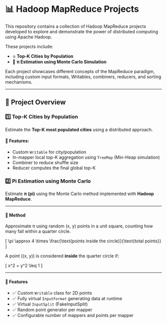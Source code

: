 # 📊 Hadoop MapReduce Projects

This repository contains a collection of Hadoop MapReduce projects developed to explore and demonstrate the power of distributed computing using Apache Hadoop.

These projects include:
- 🔝 **Top-K Cities by Population**
- 🎲 **π Estimation using Monte Carlo Simulation**

Each project showcases different concepts of the MapReduce paradigm, including custom input formats, Writables, combiners, reducers, and sorting mechanisms.

---

## 📁 Project Overview

### 1️⃣ Top-K Cities by Population

Estimate the **Top-K most populated cities** using a distributed approach.

#### 🔧 Features:
- Custom `Writable` for city/population
- In-mapper local top-K aggregation using `TreeMap` (Min-Heap simulation)
- Combiner to reduce shuffle size
- Reducer computes the final global top-K


### 2️⃣ Pi Estimation using Monte Carlo

Estimate **π (pi)** using the Monte Carlo method implemented with **Hadoop MapReduce**.

---

#### 🧠 Method

Approximate π using random (x, y) points in a unit square, counting how many fall within a quarter circle.

\[
\pi \approx 4 \times \frac{\text{points inside the circle}}{\text{total points}}
\]

A point \((x, y)\) is considered **inside** the quarter circle if:

\[
x^2 + y^2 \leq 1
\]

---

#### 🔧 Features

- ✅ Custom `Writable` class for 2D points
- ✅ Fully virtual `InputFormat` generating data at runtime
- ✅ Virtual `InputSplit` (FakeInputSplit)
- ✅ Random point generator per mapper
- ✅ Configurable number of mappers and points per mapper